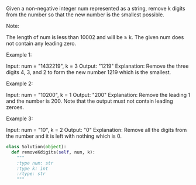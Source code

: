 Given a non-negative integer num represented as a string, remove k digits from the number so that the new number is the smallest possible.


Note:

The length of num is less than 10002 and will be &ge; k.
The given num does not contain any leading zero.




Example 1:

Input: num = "1432219", k = 3
Output: "1219"
Explanation: Remove the three digits 4, 3, and 2 to form the new number 1219 which is the smallest.



Example 2:

Input: num = "10200", k = 1
Output: "200"
Explanation: Remove the leading 1 and the number is 200. Note that the output must not contain leading zeroes.



Example 3:

Input: num = "10", k = 2
Output: "0"
Explanation: Remove all the digits from the number and it is left with nothing which is 0.




```python
class Solution(object):
  def removeKdigits(self, num, k):
    """
    :type num: str
    :type k: int
    :rtype: str
    """
```
